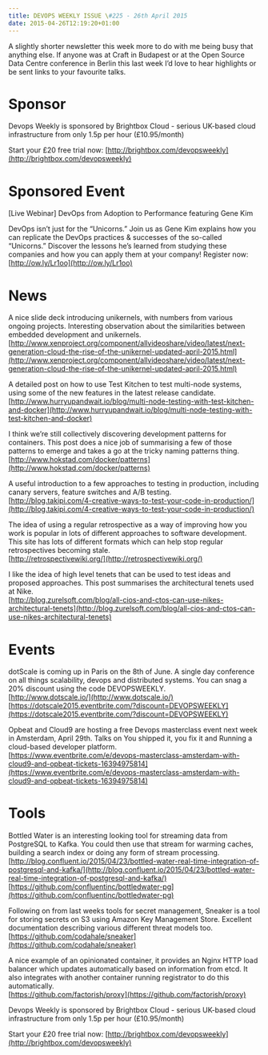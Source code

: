 ```yaml
---
title: DEVOPS WEEKLY ISSUE \#225 - 26th April 2015 
date: 2015-04-26T12:19:20+01:00
---
```


A slightly shorter newsletter this week more to do with me being busy that anything else. If anyone was at Craft in Budapest or at the Open Source Data Centre conference in Berlin this last week I’d love to hear highlights or be sent links to your favourite talks.


Sponsor
======

Devops Weekly is sponsored by Brightbox Cloud - serious UK-based cloud infrastructure from only 1.5p per hour (£10.95/month)

Start your £20 free trial now: [http://brightbox.com/devopsweekly](http://brightbox.com/devopsweekly)


Sponsored Event
=============

[Live Webinar] DevOps from Adoption to Performance featuring Gene Kim

DevOps isn’t just for the “Unicorns.” Join us as Gene Kim explains how you can replicate the DevOps practices & successes of the so-called “Unicorns.” Discover the lessons he’s learned from studying these companies and how you can apply them at your company! Register now:
<br>[http://ow.ly/Lr1oo](http://ow.ly/Lr1oo)


News
====

A nice slide deck introducing unikernels, with numbers from various ongoing projects. Interesting observation about the similarities between embedded development and unikernels.
<br>[http://www.xenproject.org/component/allvideoshare/video/latest/next-generation-cloud-the-rise-of-the-unikernel-updated-april-2015.html](http://www.xenproject.org/component/allvideoshare/video/latest/next-generation-cloud-the-rise-of-the-unikernel-updated-april-2015.html)


A detailed post on how to use Test Kitchen to test multi-node systems, using some of the new features in the latest release candidate.
<br>[http://www.hurryupandwait.io/blog/multi-node-testing-with-test-kitchen-and-docker](http://www.hurryupandwait.io/blog/multi-node-testing-with-test-kitchen-and-docker)


I think we’re still collectively discovering development patterns for containers. This post does a nice job of summarising a few of those patterns to emerge and takes a go at the tricky naming patterns thing.
<br>[http://www.hokstad.com/docker/patterns](http://www.hokstad.com/docker/patterns)


A useful introduction to a few approaches to testing in production, including canary servers, feature switches and A/B testing.
<br>[http://blog.takipi.com/4-creative-ways-to-test-your-code-in-production/](http://blog.takipi.com/4-creative-ways-to-test-your-code-in-production/)


The idea of using a regular retrospective as a way of improving how you work is popular in lots of different approaches to software development. This site has lots of different formats which can help stop regular retrospectives becoming stale.
<br>[http://retrospectivewiki.org/](http://retrospectivewiki.org/)


I like the idea of high level tenets that can be used to test ideas and proposed approaches. This post summarises the architectural tenets used at Nike.
<br>[http://blog.zurelsoft.com/blog/all-cios-and-ctos-can-use-nikes-architectural-tenets](http://blog.zurelsoft.com/blog/all-cios-and-ctos-can-use-nikes-architectural-tenets)


Events
======

dotScale is coming up in Paris on the 8th of June. A single day conference on all things scalability, devops and distributed systems. You can snag a 20% discount using the code DEVOPSWEEKLY.
<br>[http://www.dotscale.io/](http://www.dotscale.io/)
<br>[https://dotscale2015.eventbrite.com/?discount=DEVOPSWEEKLY](https://dotscale2015.eventbrite.com/?discount=DEVOPSWEEKLY)


Opbeat and Cloud9 are hosting a free Devops masterclass event next week in Amsterdam, April 29th. Talks on You shipped it, you fix it and Running a cloud-based developer platform.
<br>[https://www.eventbrite.com/e/devops-masterclass-amsterdam-with-cloud9-and-opbeat-tickets-16394975814](https://www.eventbrite.com/e/devops-masterclass-amsterdam-with-cloud9-and-opbeat-tickets-16394975814)


Tools
=====

Bottled Water is an interesting looking tool for streaming data from PostgreSQL to Kafka. You could then use that stream for warming caches, building a search index or doing any form of stream processing.
<br>[http://blog.confluent.io/2015/04/23/bottled-water-real-time-integration-of-postgresql-and-kafka/](http://blog.confluent.io/2015/04/23/bottled-water-real-time-integration-of-postgresql-and-kafka/)
<br>[https://github.com/confluentinc/bottledwater-pg](https://github.com/confluentinc/bottledwater-pg)


Following on from last weeks tools for secret management, Sneaker is a tool for storing secrets on S3 using Amazon Key Management Store. Excellent documentation describing various different threat models too.
<br>[https://github.com/codahale/sneaker](https://github.com/codahale/sneaker)


A nice example of an opinionated container, it provides an Nginx HTTP load balancer which updates automatically based on information from etcd. It also integrates with another container running registrator to do this automatically.
<br>[https://github.com/factorish/proxy](https://github.com/factorish/proxy)



Devops Weekly is sponsored by Brightbox Cloud - serious UK-based cloud infrastructure from only 1.5p per hour (£10.95/month)

Start your £20 free trial now: [http://brightbox.com/devopsweekly](http://brightbox.com/devopsweekly)



